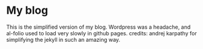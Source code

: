 # My blog


This is the simplified version of my blog. Wordpress was a headache, and al-folio used to load very slowly in github pages. 
credits: andrej karpathy for simplifying the jekyll in such an amazing way. 

